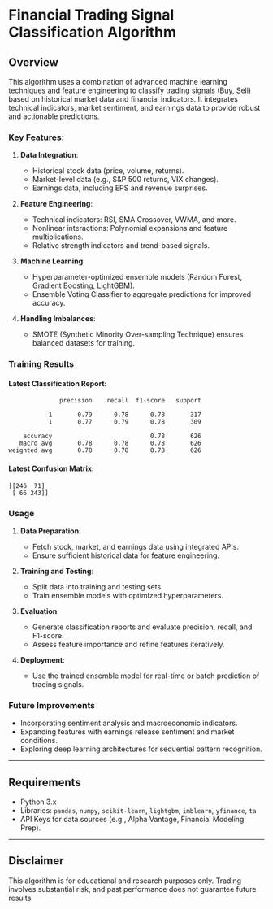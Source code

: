
# Financial Trading Signal Classification Algorithm

## Overview
This algorithm uses a combination of advanced machine learning techniques and feature engineering to classify trading signals (Buy, Sell) based on historical market data and financial indicators. It integrates technical indicators, market sentiment, and earnings data to provide robust and actionable predictions. 

### Key Features:
1. **Data Integration**:
   - Historical stock data (price, volume, returns).
   - Market-level data (e.g., S&P 500 returns, VIX changes).
   - Earnings data, including EPS and revenue surprises.

2. **Feature Engineering**:
   - Technical indicators: RSI, SMA Crossover, VWMA, and more.
   - Nonlinear interactions: Polynomial expansions and feature multiplications.
   - Relative strength indicators and trend-based signals.

3. **Machine Learning**:
   - Hyperparameter-optimized ensemble models (Random Forest, Gradient Boosting, LightGBM).
   - Ensemble Voting Classifier to aggregate predictions for improved accuracy.

4. **Handling Imbalances**:
   - SMOTE (Synthetic Minority Over-sampling Technique) ensures balanced datasets for training.

### Training Results
#### Latest Classification Report:
```
              precision    recall  f1-score   support

          -1       0.79      0.78      0.78       317
           1       0.77      0.79      0.78       309

    accuracy                           0.78       626
   macro avg       0.78      0.78      0.78       626
weighted avg       0.78      0.78      0.78       626
```

#### Latest Confusion Matrix:
```
[[246  71]
 [ 66 243]]
```

### Usage
1. **Data Preparation**:
   - Fetch stock, market, and earnings data using integrated APIs.
   - Ensure sufficient historical data for feature engineering.

2. **Training and Testing**:
   - Split data into training and testing sets.
   - Train ensemble models with optimized hyperparameters.

3. **Evaluation**:
   - Generate classification reports and evaluate precision, recall, and F1-score.
   - Assess feature importance and refine features iteratively.

4. **Deployment**:
   - Use the trained ensemble model for real-time or batch prediction of trading signals.

### Future Improvements
- Incorporating sentiment analysis and macroeconomic indicators.
- Expanding features with earnings release sentiment and market conditions.
- Exploring deep learning architectures for sequential pattern recognition.

---

## Requirements
- Python 3.x
- Libraries: `pandas`, `numpy`, `scikit-learn`, `lightgbm`, `imblearn`, `yfinance`, `ta`
- API Keys for data sources (e.g., Alpha Vantage, Financial Modeling Prep).

---

## Disclaimer
This algorithm is for educational and research purposes only. Trading involves substantial risk, and past performance does not guarantee future results.

